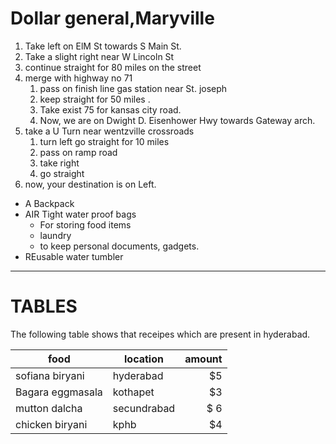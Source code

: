 # Dollar general,Maryville
1.  Take left on ElM St towards S Main St.
2. Take a slight right near W Lincoln St
3. continue straight for 80 miles on the street
4. merge with highway no 71
   1. pass on finish line gas station near St. joseph
   2. keep straight for 50 miles .
   3. Take exist 75 for kansas city road.
   4. Now, we are on Dwight D. Eisenhower Hwy towards Gateway arch.
5. take a U Turn near wentzville crossroads
   1. turn left go straight for 10 miles
   2. pass on ramp road
   3. take right
   4. go straight
5. now, your destination is on Left.
* A Backpack
* AIR Tight water proof bags
   * For storing food items
    * laundry
   * to keep personal documents, gadgets.
* REusable water tumbler


------

# TABLES

The following table shows that receipes which are present in hyderabad.

| food            | location      |  amount |
| ---             | ---           | ---:    |
| sofiana biryani | hyderabad     | $5      |
|Bagara eggmasala | kothapet      | $3      |
|mutton dalcha    | secundrabad   | $ 6     |
| chicken biryani | kphb          | $4      | 
